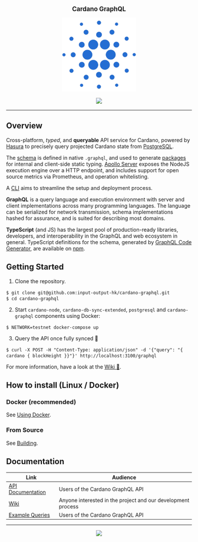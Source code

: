 <p align="center">
  <big><strong>Cardano GraphQL</strong></big>
</p>

<p align="center">
  <img width="200" src=".github/images/cardano-logo.png"/>
</p>

<p align="center">
  <a href="https://jenkins.daedalus-operations.com/blue/organizations/jenkins/cardano-graphql/"><img src="https://jenkins.daedalus-operations.com/buildStatus/icon?job=cardano-graphql%2Fmaster&style=flat-square" /></a>
</p>

<hr/>

## Overview

Cross-platform, _typed_, and **queryable** API service for Cardano, powered by 
[Hasura](https://hasura.io/) to precisely query projected Cardano state from 
[PostgreSQL](https://www.postgresql.org/).

The [schema](src/schema.graphql) is defined in native `.graphql`, and used to generate 
[packages](generated_packages/README.md) for internal and client-side static typing. 
[Apollo Server](https://www.apollographql.com/docs/apollo-server/) exposes the NodeJS execution 
engine over a HTTP endpoint, and includes support for open source metrics via Prometheus, 
and operation whitelisting.

A [CLI](./cli/README.md) aims to streamline the setup and deployment process.

**GraphQL** is a query language and execution environment with server and client implementations
 across many programming languages. The language can be serialized for network transmission, 
 schema implementations hashed for assurance, and is suited for describing most domains.
 
**TypeScript** (and JS) has the largest pool of production-ready libraries, developers, and 
interoperability in the GraphQL and web ecosystem in general. TypeScript definitions for the 
schema, generated by [GraphQL Code Generator](https://graphql-code-generator.com), are available 
on [npm](https://www.npmjs.com/package/cardano-graphql-ts).

## Getting Started

1. Clone the repository.

```
$ git clone git@github.com:input-output-hk/cardano-graphql.git
$ cd cardano-graphql
```

2. Start `cardano-node`, `cardano-db-sync-extended`, `postgresql` and `cardano-graphql` components using Docker:

```
$ NETWORK=testnet docker-compose up
```

3. Query the API once fully synced :tada:

```
$ curl -X POST -H "Content-Type: application/json" -d '{"query": "{ cardano { blockHeight }}"}' http://localhost:3100/graphql
```

For more information, have a look at the [Wiki :book:](https://github.com/input-output-hk/cardano-graphql/wiki).

## How to install (Linux / Docker)

### Docker (recommended)

See [Using Docker](https://github.com/input-output-hk/cardano-graphql/wiki/Docker).

### From Source 

See [Building](https://github.com/input-output-hk/cardano-graphql/wiki/Building).

## Documentation

| Link                                                                                               | Audience                                                     |
| ---                                                                                                | ---                                                          |
| [API Documentation](https://input-output-hk.github.io/cardano-graphql)                             | Users of the Cardano GraphQL API                             |
| [Wiki](https://github.com/input-output-hk/cardano-graphql/wiki)                                    | Anyone interested in the project and our development process |
| [Example Queries](./src/example_queries)                                                           | Users of the Cardano GraphQL API

<hr/>

<p align="center">
  <a href="https://github.com/input-output-hk/cardano-graphql/blob/master/LICENSE"><img src="https://img.shields.io/github/license/input-output-hk/cardano-graphql.svg?style=for-the-badge" /></a>
</p>
